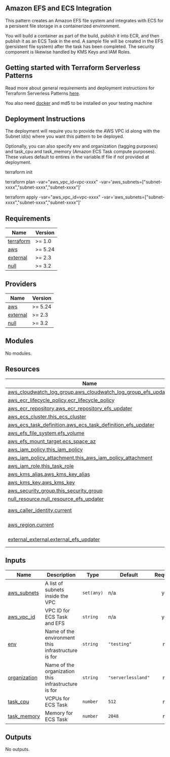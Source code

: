 ## Amazon EFS and ECS Integration

This pattern creates an Amazon EFS file system and integrates with ECS for a persisent file storage in a containerized environment.

You will build a container as part of the build, publish it into ECR, and then publish it as an ECS Task in the end. A sample file will be created in the EFS (persistent file system) after the task has been completed. The security component is likewise handled by KMS Keys and IAM Roles.

## Getting started with Terraform Serverless Patterns

Read more about general requirements and deployment instructions for Terraform Serverless Patterns [here](https://github.com/aws-samples/serverless-patterns/blob/main/terraform-fixtures/docs/README.md).

You also need [docker](https://www.docker.com/) and md5 to be installed on your testing machine

## Deployment Instructions

The deployment will require you to provide the AWS VPC id along with the Subnet id(s) where you want this pattern to be deployed. 

Optionally, you can also specify env and organization (tagging purposes) and task_cpu and task_memory (Amazon ECS Task compute purposes). These values default to entires in the variable.tf file if not provided at deployment.

terraform init

terraform plan  -var="aws_vpc_id=vpc-xxxx" -var='aws_subnets=["subnet-xxxx","subnet-xxxx","subnet-xxxx"]' 

terraform apply -var="aws_vpc_id=vpc-xxxx" -var='aws_subnets=["subnet-xxxx","subnet-xxxx","subnet-xxxx"]' 

<!-- BEGINNING OF PRE-COMMIT-TERRAFORM DOCS HOOK -->
## Requirements

| Name | Version |
|------|---------|
| <a name="requirement_terraform"></a> [terraform](#requirement\_terraform) | >= 1.0 |
| <a name="requirement_aws"></a> [aws](#requirement\_aws) | >= 5.24 |
| <a name="requirement_external"></a> [external](#requirement\_external) | >= 2.3 |
| <a name="requirement_null"></a> [null](#requirement\_null) | >= 3.2 |

## Providers

| Name | Version |
|------|---------|
| <a name="provider_aws"></a> [aws](#provider\_aws) | >= 5.24 |
| <a name="provider_external"></a> [external](#provider\_external) | >= 2.3 |
| <a name="provider_null"></a> [null](#provider\_null) | >= 3.2 |

## Modules

No modules.

## Resources

| Name | Type |
|------|------|
| [aws_cloudwatch_log_group.aws_cloudwatch_log_group_efs_updater](https://registry.terraform.io/providers/hashicorp/aws/latest/docs/resources/cloudwatch_log_group) | resource |
| [aws_ecr_lifecycle_policy.ecr_lifecycle_policy](https://registry.terraform.io/providers/hashicorp/aws/latest/docs/resources/ecr_lifecycle_policy) | resource |
| [aws_ecr_repository.aws_ecr_repository_efs_updater](https://registry.terraform.io/providers/hashicorp/aws/latest/docs/resources/ecr_repository) | resource |
| [aws_ecs_cluster.this_ecs_cluster](https://registry.terraform.io/providers/hashicorp/aws/latest/docs/resources/ecs_cluster) | resource |
| [aws_ecs_task_definition.aws_ecs_task_definition_efs_updater](https://registry.terraform.io/providers/hashicorp/aws/latest/docs/resources/ecs_task_definition) | resource |
| [aws_efs_file_system.efs_volume](https://registry.terraform.io/providers/hashicorp/aws/latest/docs/resources/efs_file_system) | resource |
| [aws_efs_mount_target.ecs_space_az](https://registry.terraform.io/providers/hashicorp/aws/latest/docs/resources/efs_mount_target) | resource |
| [aws_iam_policy.this_iam_policy](https://registry.terraform.io/providers/hashicorp/aws/latest/docs/resources/iam_policy) | resource |
| [aws_iam_policy_attachment.this_aws_iam_policy_attachment](https://registry.terraform.io/providers/hashicorp/aws/latest/docs/resources/iam_policy_attachment) | resource |
| [aws_iam_role.this_task_role](https://registry.terraform.io/providers/hashicorp/aws/latest/docs/resources/iam_role) | resource |
| [aws_kms_alias.aws_kms_key_alias](https://registry.terraform.io/providers/hashicorp/aws/latest/docs/resources/kms_alias) | resource |
| [aws_kms_key.aws_kms_key](https://registry.terraform.io/providers/hashicorp/aws/latest/docs/resources/kms_key) | resource |
| [aws_security_group.this_security_group](https://registry.terraform.io/providers/hashicorp/aws/latest/docs/resources/security_group) | resource |
| [null_resource.null_resource_efs_updater](https://registry.terraform.io/providers/hashicorp/null/latest/docs/resources/resource) | resource |
| [aws_caller_identity.current](https://registry.terraform.io/providers/hashicorp/aws/latest/docs/data-sources/caller_identity) | data source |
| [aws_region.current](https://registry.terraform.io/providers/hashicorp/aws/latest/docs/data-sources/region) | data source |
| [external_external.external_efs_updater](https://registry.terraform.io/providers/hashicorp/external/latest/docs/data-sources/external) | data source |

## Inputs

| Name | Description | Type | Default | Required |
|------|-------------|------|---------|:--------:|
| <a name="input_aws_subnets"></a> [aws\_subnets](#input\_aws\_subnets) | A list of subnets inside the VPC | `set(any)` | n/a | yes |
| <a name="input_aws_vpc_id"></a> [aws\_vpc\_id](#input\_aws\_vpc\_id) | VPC ID for ECS Task and EFS | `string` | n/a | yes |
| <a name="input_env"></a> [env](#input\_env) | Name of the environment this infrastructure is for | `string` | `"testing"` | no |
| <a name="input_organization"></a> [organization](#input\_organization) | Name of the organization this infrastructure is for | `string` | `"serverlessland"` | no |
| <a name="input_task_cpu"></a> [task\_cpu](#input\_task\_cpu) | VCPUs for ECS Task | `number` | `512` | no |
| <a name="input_task_memory"></a> [task\_memory](#input\_task\_memory) | Memory for ECS Task | `number` | `2048` | no |

## Outputs

No outputs.
<!-- END OF PRE-COMMIT-TERRAFORM DOCS HOOK -->
